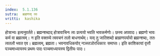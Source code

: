 ```yaml
---
index:  5.1.136
sutra:  ब्रह्मणस् त्वः
vritti:  kashika 
---
```


होत्राभ्यः इत्यनुवर्तते। ब्रह्मन्शब्दाद् होत्रावाचिनः त्वः प्रत्ययो भवति भावकर्मणोः। छस्य अपवादः। ब्रह्मणो भावः कर्म वा ब्रह्मत्वम्। न इति वक्तव्ये त्ववचनं तलो बाधनार्थम्। यस् तु जातिशब्दो ब्राह्मणपर्यायो ब्रह्मन्शब्दः, ततः त्वतलौ भवत एव। ब्रह्मत्वम्, ब्रह्मता। भवनावधिकयोर् नञ्स्तञोरधिकारः समाप्तः। इति काशिकायां वृत्तौ पञ्चमाध्यायस्य प्रथमः पादः पञ्चमाध्यायस्य द्वितीयः पादः।

